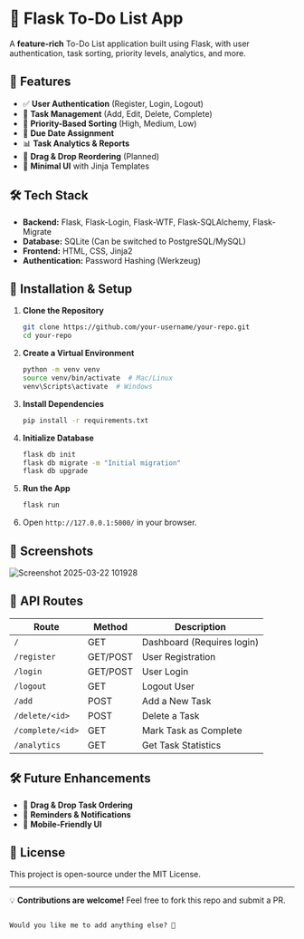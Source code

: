 # 📝 Flask To-Do List App

A **feature-rich** To-Do List application built using Flask, with user authentication, task sorting, priority levels, analytics, and more.

## 🚀 Features
- ✅ **User Authentication** (Register, Login, Logout)
- 📌 **Task Management** (Add, Edit, Delete, Complete)
- 🎯 **Priority-Based Sorting** (High, Medium, Low)
- 📅 **Due Date Assignment**
- 📊 **Task Analytics & Reports**
- 🔄 **Drag & Drop Reordering** (Planned)
- 🎨 **Minimal UI** with Jinja Templates

## 🛠️ Tech Stack
- **Backend:** Flask, Flask-Login, Flask-WTF, Flask-SQLAlchemy, Flask-Migrate
- **Database:** SQLite (Can be switched to PostgreSQL/MySQL)
- **Frontend:** HTML, CSS, Jinja2
- **Authentication:** Password Hashing (Werkzeug)

## 🔧 Installation & Setup
1. **Clone the Repository**
   ```bash
   git clone https://github.com/your-username/your-repo.git
   cd your-repo
   ```

2. **Create a Virtual Environment**
   ```bash
   python -m venv venv
   source venv/bin/activate  # Mac/Linux
   venv\Scripts\activate  # Windows
   ```

3. **Install Dependencies**
   ```bash
   pip install -r requirements.txt
   ```

4. **Initialize Database**
   ```bash
   flask db init
   flask db migrate -m "Initial migration"
   flask db upgrade
   ```

5. **Run the App**
   ```bash
   flask run
   ```

6. Open `http://127.0.0.1:5000/` in your browser.

## 📸 Screenshots
![Screenshot 2025-03-22 101928](https://github.com/user-attachments/assets/656745f6-04e2-49a4-87bc-a9702ce0b7a1)


## 📌 API Routes
| Route           | Method | Description              |
|----------------|--------|--------------------------|
| `/`            | GET    | Dashboard (Requires login) |
| `/register`    | GET/POST | User Registration |
| `/login`       | GET/POST | User Login |
| `/logout`      | GET    | Logout User |
| `/add`         | POST   | Add a New Task |
| `/delete/<id>` | POST   | Delete a Task |
| `/complete/<id>` | GET  | Mark Task as Complete |
| `/analytics`   | GET    | Get Task Statistics |

## 🛠️ Future Enhancements
- 🔄 **Drag & Drop Task Ordering**
- 🔔 **Reminders & Notifications**
- 📱 **Mobile-Friendly UI**

## 📜 License
This project is open-source under the MIT License.

---

💡 **Contributions are welcome!** Feel free to fork this repo and submit a PR.

```

Would you like me to add anything else? 🚀
